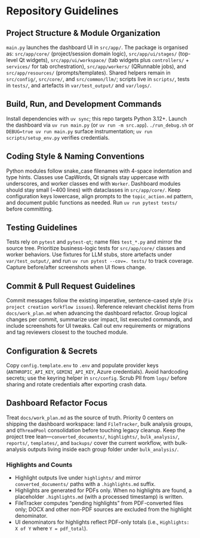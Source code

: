# Repository Guidelines

## Project Structure & Module Organization
`main.py` launches the dashboard UI in `src/app/`. The package is organised as:
`src/app/core/` (project/session domain logic), `src/app/ui/stages/` (top-level Qt widgets), `src/app/ui/workspace/` (tab widgets plus `controllers/` + `services/` for tab orchestration), `src/app/workers/` (QRunnable jobs), and `src/app/resources/` (prompts/templates). Shared helpers remain in `src/config/`, `src/core/`, and `src/common/llm/`; scripts live in `scripts/`, tests in `tests/`, and artefacts in `var/test_output/` and `var/logs/`.

## Build, Run, and Development Commands
Install dependencies with `uv sync`; this repo targets Python 3.12+. Launch the dashboard via `uv run main.py` (or `uv run -m src.app`). `./run_debug.sh` or `DEBUG=true uv run main.py` surface instrumentation; `uv run scripts/setup_env.py` verifies credentials.

## Coding Style & Naming Conventions
Python modules follow snake_case filenames with 4-space indentation and type hints. Classes use CapWords, Qt signals stay uppercase with underscores, and worker classes end with `Worker`. Dashboard modules should stay small (~400 lines) with dataclasses in `src/app/core/`. Keep configuration keys lowercase, align prompts to the `topic_action.md` pattern, and document public functions as needed. Run `uv run pytest tests/` before committing.

## Testing Guidelines
Tests rely on `pytest` and `pytest-qt`; name files `test_*.py` and mirror the source tree. Prioritize business-logic tests for `src/app/core/` classes and worker behaviors. Use fixtures for LLM stubs, store artefacts under `var/test_output/`, and run `uv run pytest --cov=. tests/` to track coverage. Capture before/after screenshots when UI flows change.

## Commit & Pull Request Guidelines
Commit messages follow the existing imperative, sentence-cased style (`Fix project creation workflow issues`). Reference relevant checklist items from `docs/work_plan.md` when advancing the dashboard refactor. Group logical changes per commit, summarize user impact, list executed commands, and include screenshots for UI tweaks. Call out env requirements or migrations and tag reviewers closest to the touched module.

## Configuration & Secrets
Copy `config.template.env` to `.env` and populate provider keys (`ANTHROPIC_API_KEY`, `GEMINI_API_KEY`, Azure credentials). Avoid hardcoding secrets; use the keyring helper in `src/config`. Scrub PII from `logs/` before sharing and rotate credentials after exporting crash data.

## Dashboard Refactor Focus
Treat `docs/work_plan.md` as the source of truth. Priority 0 centers on shipping the dashboard workspace: land `FileTracker`, bulk analysis groups, and `QThreadPool` consolidation before touching legacy cleanup. Keep the project tree lean—`converted_documents/`, `highlights/`, `bulk_analysis/`, `reports/`, `templates/`, and `backups/` cover the current workflow, with bulk-analysis outputs living inside each group folder under `bulk_analysis/`.

### Highlights and Counts
- Highlight outputs live under `highlights/` and mirror `converted_documents/` paths with a `.highlights.md` suffix.
- Highlights are generated for PDFs only. When no highlights are found, a placeholder `.highlights.md` (with a processed timestamp) is written.
- FileTracker computes “pending highlights” from PDF-converted files only; DOCX and other non-PDF sources are excluded from the highlight denominator.
- UI denominators for highlights reflect PDF-only totals (i.e., `Highlights: X of Y` where `Y = pdf_total`).
